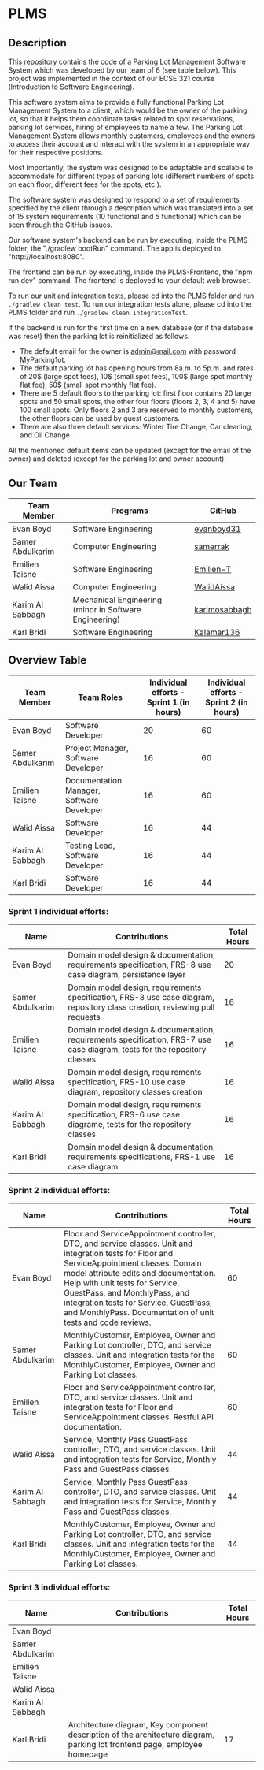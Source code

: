 # PLMS
## Description
This repository contains the code of a Parking Lot Management Software System which was developed by our team of 6 (see table below). This project was implemented in the context of our ECSE 321 course (Introduction to Software Engineering).  

This software system aims to provide a fully functional Parking Lot Management System to a client, which would be the owner of the parking lot, so that it helps them coordinate tasks related to spot reservations, parking lot services, hiring of employees to name a few. The Parking Lot Management System allows monthly customers, employees and the owners to access their account and interact with the system in an appropriate way for their respective positions. 

Most Importantly, the system was designed to be adaptable and scalable to accommodate for different types of parking lots (different numbers of spots on each floor, different fees for the spots, etc.). 

The software system was designed to respond to a set of requirements specified by the client through a description which was translated into a set of 15 system requirements (10 functional and 5 functional) which can be seen through the GitHub issues. 

Our software system's backend can be run by executing, inside the PLMS folder, the "./gradlew bootRun" command. The app is deployed to "http://localhost:8080".

The frontend can be run by executing, inside the PLMS-Frontend, the "npm run dev" command. The frontend is deployed to your default web browser.

To run our unit and integration tests, please cd into the PLMS folder and run `./gradlew clean test`. 
To run our integration tests alone, please cd into the PLMS folder and run `./gradlew clean integrationTest`.

If the backend is run for the first time on a new database (or if the database was reset) then the parking lot is reinitialized as follows. 
- The default email for the owner is admin@mail.com with password MyParking1ot.
- The default parking lot has opening hours from 8a.m. to 5p.m. and rates of 20$ (large spot fees), 10$ (small spot fees), 100$ (large spot monthly flat fee), 50$ (small spot monthly flat fee).
- There are 5 default floors to the parking lot: first floor contains 20 large spots and 50 small spots, the other four floors (floors 2, 3, 4 and 5) have 100 small spots. Only floors 2 and 3 are reserved to monthly customers, the other floors can be used by guest customers.
- There are also three default services: Winter Tire Change, Car cleaning, and Oil Change.

All the mentioned default items can be updated (except for the email of the owner) and deleted (except for the parking lot and owner account).

## Our Team

| Team Member |	Programs | GitHub |
| --- | --- | --- |
| Evan Boyd | Software Engineering  | <a href="https://github.com/evanboyd31" target="_blank">evanboyd31</a> |
| Samer Abdulkarim | Computer Engineering | <a href="https://github.com/samerrak" target="_blank">samerrak</a> |
| Emilien Taisne	| Software Engineering  | <a href="https://github.com/Emilien-T" target="_blank">Emilien-T</a> |
| Walid Aissa	| Computer Engineering  | <a href="https://github.com/WalidAissa" target="_blank">WalidAissa</a> |
| Karim Al Sabbagh | Mechanical Engineering (minor in Software Engineering)  |  <a href="https://github.com/karimosabbagh" target="_blank">karimosabbagh</a>  |
| Karl Bridi	| Software Engineering | <a href="https://github.com/Kalamar136" target="_blank">Kalamar136</a>   |

## Overview Table

| Team Member |	Team Roles | Individual efforts - Sprint 1 (in hours) | Individual efforts - Sprint 2 (in hours) |
| --- | --- | --- | ---- |
| Evan Boyd | Software Developer  |  20  | 60 |  |
| Samer Abdulkarim | Project Manager, Software Developer |  16 | 60 |  |
| Emilien Taisne	| Documentation Manager, Software Developer  | 16 | 60 |  |
| Walid Aissa	| Software Developer  | 16 | 44 | |  |
| Karim Al Sabbagh | Testing Lead, Software Developer  | 16  | 44 |  |
| Karl Bridi	| Software Developer | 16 | 44 |  |

### Sprint 1 individual efforts: 

| Name | Contributions | Total Hours | 
| --- | --- | --- |
| Evan Boyd | Domain model design & documentation, requirements specification, FRS-8 use case diagram, persistence layer  | 20 |
| Samer Abdulkarim | Domain model design, requirements specification, FRS-3 use case diagram, repository class creation, reviewing pull requests  | 16 |
| Emilien Taisne | Domain model design & documentation, requirements specification, FRS-7 use case diagram, tests for the repository classes | 16 |
| Walid Aissa | Domain model design, requirements specification, FRS-10 use case diagram, repository classes creation |  16  |
| Karim Al Sabbagh | Domain model design, requirements specification, FRS-6 use case diagrame, tests for the repository classes  | 16  |
| Karl Bridi | Domain model design & documentation, requirements specifications, FRS-1 use case diagram | 16 |

### Sprint 2 individual efforts: 

| Name | Contributions | Total Hours | 
| --- | --- | --- |
| Evan Boyd | Floor and ServiceAppointment controller, DTO, and service classes. Unit and integration tests for Floor and ServiceAppointment classes. Domain model attribute edits and documentation. Help with unit tests for Service, GuestPass, and MonthlyPass, and integration tests for Service, GuestPass, and MonthlyPass. Documentation of unit tests and code reviews. | 60 |
| Samer Abdulkarim |MonthlyCustomer, Employee, Owner and Parking Lot controller, DTO, and service classes. Unit and integration tests for the MonthlyCustomer, Employee, Owner and Parking Lot classes.   | 60 |
| Emilien Taisne | Floor and ServiceAppointment controller, DTO, and service classes. Unit and integration tests for Floor and ServiceAppointment classes. Restful API documentation. | 60 |
| Walid Aissa | Service, Monthly Pass GuestPass controller, DTO, and service classes. Unit and integration tests for Service, Monthly Pass and GuestPass classes. |  44 |
| Karim Al Sabbagh | Service, Monthly Pass GuestPass controller, DTO, and service classes. Unit and integration tests for Service, Monthly Pass and GuestPass classes.  | 44 |
| Karl Bridi | MonthlyCustomer, Employee, Owner and Parking Lot controller, DTO, and service classes. Unit and integration tests for the MonthlyCustomer, Employee, Owner and Parking Lot classes. | 44 |

### Sprint 3 individual efforts: 

| Name | Contributions | Total Hours | 
| --- | --- | --- |
| Evan Boyd |  |  |
| Samer Abdulkarim |   |  |
| Emilien Taisne |  |  |
| Walid Aissa |  |   |
| Karim Al Sabbagh |   |  |
| Karl Bridi | Architecture diagram, Key component description of the architecture diagram, parking lot frontend page, employee homepage | 17 |

 

 

 
